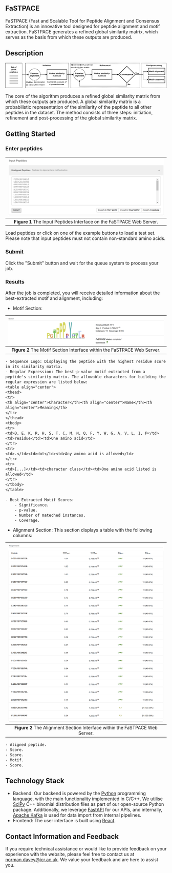 ## FaSTPACE
FaSTPACE (Fast and Scalable Tool for Peptide Alignment and Consensus Extraction) is an innovative tool designed for peptide alignment and motif extraction. FaSTPACE generates a refined global similarity matrix, which serves as the basis from which these outputs are produced.

## Description

![FaSTPACE algorithm](https://raw.githubusercontent.com/hkotb/fastpace/master/img/algorithm.png)

The core of the algorithm produces a refined global similarity matrix from which these outputs are produced. A global similarity matrix is a probabilistic representation of the similarity of the peptide to all other peptides in the dataset. The method consists of three steps: initiation, refinement and post-processing of the global similarity matrix.

## Getting Started

### Enter peptides

| ![input](https://raw.githubusercontent.com/hkotb/fastpace/master/img/input.png) |
|:--:|
| **Figure 1** The Input Peptides Interface on the FaSTPACE Web Server. |

Load peptides or click on one of the example buttons to load a test set. Please note that input peptides must not contain non-standard amino acids.

### Submit
Click the "Submit" button and wait for the queue system to process your job.

### Results
After the job is completed, you will receive detailed information about the best-extracted motif and alignment, including:

- Motif Section:
  
| ![motif](https://raw.githubusercontent.com/hkotb/fastpace/master/img/motif.png) |
|:--:|
| **Figure 2** The Motif Section Interface within the FaSTPACE Web Server. |

    - Sequence Logo: Displaying the peptide with the highest residue score in its similarity matrix.
    - Regular Expression: The best-p-value motif extracted from a peptide's similarity matrix. The allowable characters for building the regular expression are listed below:
    <table align="center">
    <thead>
    <tr>
    <th align="center">Character</th><th align="center">Name</th><th align="center">Meaning</th>
    </tr>
    </thead>
    <tbody>
    <tr>
    <td>D, E, K, R, H, S, T, C, M, N, Q, F, Y, W, G, A, V, L, I, P</td><td>residue</td><td>One amino acid</td>
    </tr>
    <tr>
    <td>.</td><td>dot</td><td>Any amino acid is allowed</td>
    </tr>
    <tr>
    <td>[...]</td><td>character class</td><td>One amino acid listed is allowed</td>
    </tr>
    </tbody>
    </table>
    
    - Best Extracted Motif Scores: 
        - Significance.
        - p-value.
        - Number of mateched instances.
        - Coverage.
- Alignment Section: This section displays a table with the following columns:
  
| ![alignment](https://raw.githubusercontent.com/hkotb/fastpace/master/img/alignment.png) |
|:--:|
| **Figure 2** The Alignment Section Interface within the FaSTPACE Web Server. |

    - Aligned peptide.
    - Score.
    - Score.
    - Motif.
    - Score.

## Technology Stack
- Backend: Our backend is powered by the [Python](https://www.python.org/) programming language, with the main functionality implemented in C/C++. We utilise [SciPy](https://scipy.org/) C++ binomial distribution files as part of our open-source Python package. Additionally, we leverage [FastAPI](https://fastapi.tiangolo.com/) for our APIs, and internally, [Apache Kafka](https://kafka.apache.org/) is used for data import from internal pipelines.
- Frontend: The user interface is built using [React](https://react.dev/).

## Contact Information and Feedback
If you require technical assistance or would like to provide feedback on your experience with the website, please feel free to contact us at norman.davey@icr.ac.uk. We value your feedback and are here to assist you.
